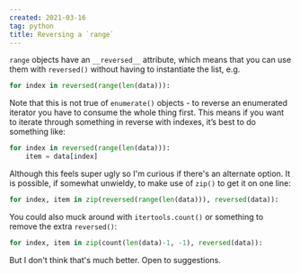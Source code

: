 ```yaml
---
created: 2021-03-16
tag: python
title: Reversing a `range`
---
```

`range` objects have an `__reversed__` attribute, which means that you can use them with
`reversed()` without having to instantiate the list, e.g.

```python
for index in reversed(range(len(data))):
```

Note that this is not true of `enumerate()` objects - to reverse an enumerated iterator
you have to consume the whole thing first. This means if you want to iterate through
something in reverse with indexes, it’s best to do something like:

```python
for index in reversed(range(len(data))):
    item = data[index]
```

Although this feels super ugly so I'm curious if there's an alternate option. It is
possible, if somewhat unwieldy, to make use of `zip()` to get it on one line:

```python
for index, item in zip(reversed(range(len(data))), reversed(data)):
```

You could also muck around with `itertools.count()` or something to remove the extra
`reversed()`:

```python
for index, item in zip(count(len(data)-1, -1), reversed(data)):
```

But I don't think that's much better. Open to suggestions.
